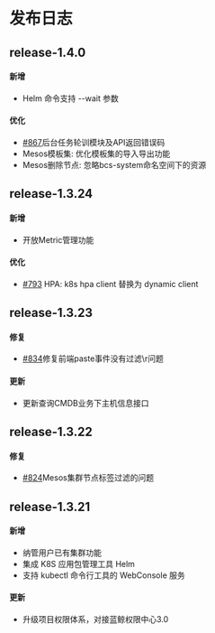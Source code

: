 # 发布日志

## release-1.4.0
#### 新增
- Helm 命令支持 --wait 参数

#### 优化
- [#867](https://github.com/Tencent/bk-bcs-saas/pull/867)后台任务轮训模块及API返回错误码
- Mesos模板集: 优化模板集的导入导出功能
- Mesos删除节点: 忽略bcs-system命名空间下的资源


## release-1.3.24

#### 新增
- 开放Metric管理功能

#### 优化
- [#793](https://github.com/Tencent/bk-bcs-saas/pull/793) HPA: k8s hpa client 替换为 dynamic client


## release-1.3.23

#### 修复
- [#834](https://github.com/Tencent/bk-bcs-saas/pull/834)修复前端paste事件没有过滤\r问题

#### 更新
- 更新查询CMDB业务下主机信息接口


## release-1.3.22

#### 修复
- [#824](https://github.com/Tencent/bk-bcs-saas/pull/824)Mesos集群节点标签过滤的问题

## release-1.3.21

#### 新增
- 纳管用户已有集群功能
- 集成 K8S 应用包管理工具 Helm
- 支持 kubectl 命令行工具的 WebConsole 服务

#### 更新
- 升级项目权限体系，对接蓝鲸权限中心3.0
